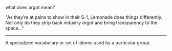 what does argot mean?

"As they’re at pains to show in their S-1, Lemonade does things differently. Not only do they strip back industry *argot* and bring transparency to the space..."

---

A specialized vocabulary or set of idioms used by a particular group.
